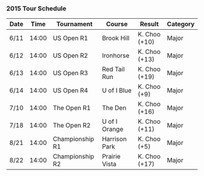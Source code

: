 ### 2015 Tour Schedule


| Date  | Time  | Tournament     | Course         | Result         | Category |
|-------|-------|----------------|----------------|----------------|----------|
| 6/11  | 14:00 | US Open R1     | Brook Hill     | K. Choo (+10)  | Major    |
| 6/12  | 14:00 | US Open R2     | Ironhorse      | K. Choo (+13)  | Major    |
| 6/13  | 14:00 | US Open R3     | Red Tail Run   | K. Choo (+19)  | Major    |
| 6/14  | 14:00 | US Open R4     | U of I Blue    | K. Choo (+9)   | Major    |
| 7/10  | 14:00 | The Open R1    | The Den        | K. Choo (+16)  | Major    |
| 7/18  | 14:00 | The Open R2    | U of I Orange  | K. Choo (+11)  | Major    |
| 8/21  | 14:00 | Championship R1| Harrison Park  | K. Choo (+5)   | Major    |
| 8/22  | 14:00 | Championship R2| Prairie Vista  | K. Choo (+17)  | Major    |
